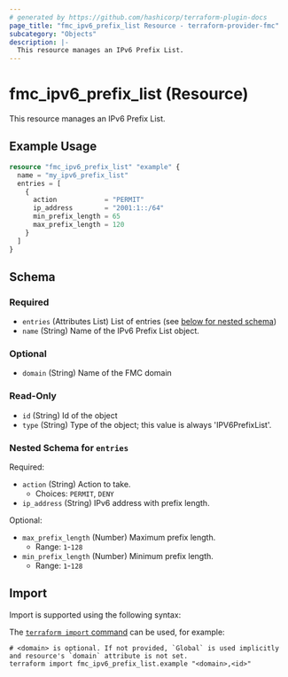```yaml
---
# generated by https://github.com/hashicorp/terraform-plugin-docs
page_title: "fmc_ipv6_prefix_list Resource - terraform-provider-fmc"
subcategory: "Objects"
description: |-
  This resource manages an IPv6 Prefix List.
---
```


# fmc_ipv6_prefix_list (Resource)

This resource manages an IPv6 Prefix List.

## Example Usage

```terraform
resource "fmc_ipv6_prefix_list" "example" {
  name = "my_ipv6_prefix_list"
  entries = [
    {
      action            = "PERMIT"
      ip_address        = "2001:1::/64"
      min_prefix_length = 65
      max_prefix_length = 120
    }
  ]
}
```

<!-- schema generated by tfplugindocs -->
## Schema

### Required

- `entries` (Attributes List) List of entries (see [below for nested schema](#nestedatt--entries))
- `name` (String) Name of the IPv6 Prefix List object.

### Optional

- `domain` (String) Name of the FMC domain

### Read-Only

- `id` (String) Id of the object
- `type` (String) Type of the object; this value is always 'IPV6PrefixList'.

<a id="nestedatt--entries"></a>
### Nested Schema for `entries`

Required:

- `action` (String) Action to take.
  - Choices: `PERMIT`, `DENY`
- `ip_address` (String) IPv6 address with prefix length.

Optional:

- `max_prefix_length` (Number) Maximum prefix length.
  - Range: `1`-`128`
- `min_prefix_length` (Number) Minimum prefix length.
  - Range: `1`-`128`

## Import

Import is supported using the following syntax:

The [`terraform import` command](https://developer.hashicorp.com/terraform/cli/commands/import) can be used, for example:

```shell
# <domain> is optional. If not provided, `Global` is used implicitly and resource's `domain` attribute is not set.
terraform import fmc_ipv6_prefix_list.example "<domain>,<id>"
```
